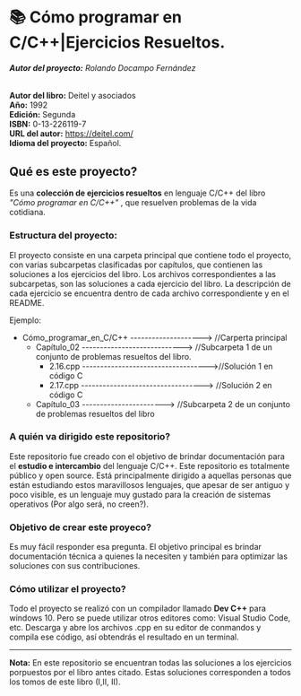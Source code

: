 # :books: Cómo programar en C/C++|Ejercicios  Resueltos.

###### **Autor del proyecto:** _Rolando Docampo Fernández_

**Autor del libro:** Deitel y asociados  
**Año:** 1992  
**Edición:** Segunda  
**ISBN:** 0-13-226119-7  
**URL del autor:** https://deitel.com/ <br>
**Idioma del proyecto:** Español.

## Qué es este proyecto?

Es una **colección de ejercicios resueltos** en lenguaje C/C++ del libro _"Cómo programar en C/C++"_ , que resuelven problemas de la vida cotidiana.

### Estructura del proyecto:
El proyecto consiste en una carpeta principal que contiene todo el proyecto, con varias subcarpetas clasificadas por capítulos, que contienen las soluciones a los ejercicios del libro. Los archivos correspondientes a las subcarpetas, son las soluciones a cada ejercicio del libro. La descripción de cada ejercicio se encuentra dentro de cada archivo correspondiente y en el README.

Ejemplo: 
- Cómo_programar_en_C/C++  --------------------> //Carperta principal
  - Capítulo_02            ----------------------------> //Subcarpeta 1 de un conjunto de problemas resueltos del libro. 
    - 2.16.cpp      ----------------------------------->//Solución 1 en código C
    - 2.17.cpp       ----------------------------------> //Solución 2 en código C
  - Capítulo_03 ----------------------->  //Subcarpeta 2 de un conjunto de problemas resueltos del libro

### A quién va dirigido este repositorio?
Este repositorio fue creado con el objetivo de brindar documentación para el **estudio e intercambio** del lenguaje C/C++. Este repositorio es totalmente público y open source. Está principalmente dirigido a aquellas personas que están estudiando estos maravillosos lenguajes, que apesar de ser antiguo y poco visible, es un lenguaje muy gustado para la creación de sistemas operativos (Por algo será, no creen?).

### Objetivo de crear este proyeco?
Es muy fácil responder esa pregunta. El objetivo principal es brindar documentación técnica a quienes la necesiten y también para optimizar las soluciones con sus contribuciones.

### Cómo utilizar el proyecto?
Todo el proyecto se realizó con un compilador llamado **Dev C++** para windows 10. Pero se puede utilizar otros editores como: Visual Studio Code, etc. Descarga y abre los archivos .cpp en su editor de conmandos y compila ese código, así obtendrás el resultado en un terminal.

<hr>

**Nota:** En este repositorio se encuentran todas las soluciones a los ejercicios porpuestos por el libro antes citado. Estas soluciones corresponden a todos los tomos de este libro (I,II, II).

